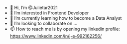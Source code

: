 - 👋 Hi, I’m @Julietar2021
- 👀 I’m interested in Frontend Developer
- 🌱 I’m currently learning how to become a Data Analyst
- 💞️ I’m looking to collaborate on ...
- 📫 How to reach me is by opening my linkedin profile: https://www.linkedin.com/in/j-e-992162256/

<!---
Julietar2021/Julietar2021 is a ✨ special ✨ repository because its `README.md` (this file) appears on your GitHub profile.
You can click the Preview link to take a look at your changes.
--->
